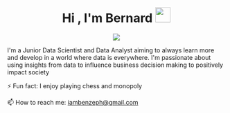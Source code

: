<h1 align="center"><b>Hi , I'm Bernard </b><img src="https://media.giphy.com/media/hvRJCLFzcasrR4ia7z/giphy.gif" width="35"></h1>

<p align="center">
  <a href="https://github.com/DenverCoder1/readme-typing-svg"><img src="https://readme-typing-svg.herokuapp.com?font=Time+New+Roman&color=cyan&size=25&center=true&vCenter=true&width=600&height=100&lines=A+Warm+Welcome+to+my+HUB"></a>
</p>

I'm a Junior Data Scientist and Data Analyst aiming to always learn more and develop in a world where data is everywhere. I'm passionate about using insights from data to influence business decision making to positively impact society


⚡ Fun fact: I enjoy playing chess  and monopoly

📫 How to reach me: iambenzeph@gmail.com
<!--
**BQuophi/BQuophi** is a ✨ _special_ ✨ repository because its `README.md` (this file) appears on your GitHub profile.

Here are some ideas to get you started:

- 🔭 I’m currently working on ...
- 🌱 I’m currently learning ...
- 👯 I’m looking to collaborate on ...
- 🤔 I’m looking for help with ...
- 💬 Ask me about ...
- 📫 How to reach me: ...
- 😄 Pronouns: ...
- ⚡ Fun fact: ...
-->
